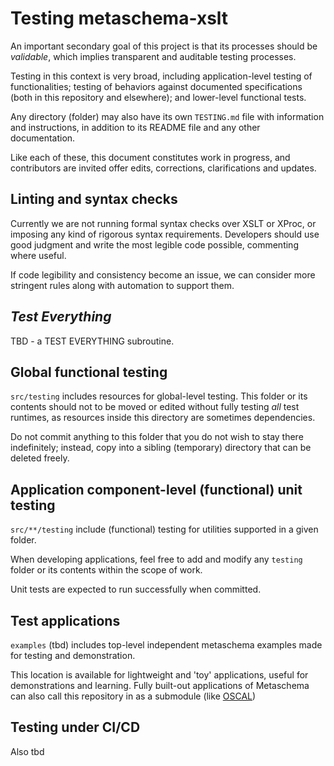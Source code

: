 # Testing metaschema-xslt

An important secondary goal of this project is that its processes should be *validable*, which implies transparent and auditable testing processes.

Testing in this context is very broad, including application-level testing of functionalities; testing of behaviors against documented specifications (both in this repository and elsewhere); and lower-level functional tests.

Any directory (folder) may also have its own `TESTING.md` file with information and instructions, in addition to its README file and any other documentation.

Like each of these, this document constitutes work in progress, and contributors are invited offer edits, corrections, clarifications and updates.

## Linting and syntax checks

Currently we are not running formal syntax checks over XSLT or XProc, or imposing any kind of rigorous syntax requirements. Developers should use good judgment and write the most legible code possible, commenting where useful.

If code legibility and consistency become an issue, we can consider more stringent rules along with automation to support them.

## *Test Everything*

TBD - a TEST EVERYTHING subroutine.

## Global functional testing

`src/testing` includes resources for global-level testing. This folder or its contents should not to be moved or edited without fully testing *all* test runtimes, as resources inside this directory are sometimes dependencies.

Do not commit anything to this folder that you do not wish to stay there indefinitely; instead, copy into a sibling (temporary) directory that can be deleted freely.

## Application component-level (functional) unit testing

`src/**/testing` include (functional) testing for utilities supported in a given folder.

When developing applications, feel free to add and modify any `testing` folder or its contents within the scope of work.

Unit tests are expected to run successfully when committed.

## Test applications

`examples` (tbd) includes top-level independent metaschema examples made for testing and demonstration.

This location is available for lightweight and 'toy' applications, useful for demonstrations and learning. Fully built-out applications of Metaschema can also call this repository in as a submodule (like [OSCAL](https://github.com/usnistgov/oscal))

## Testing under CI/CD

Also tbd
